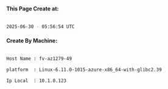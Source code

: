 
   
#### This Page Create at:

```bash

2025-06-30 - 05:56:54 UTC

```

#### Create By Machine:

```bash

Host Name : fv-az1279-49

platform  : Linux-6.11.0-1015-azure-x86_64-with-glibc2.39

Ip Local  : 10.1.0.123

```

